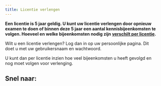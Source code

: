 ```yaml
---
title: Licentie verlengen
---
```

**Een licentie is 5 jaar geldig. U kunt uw licentie verlengen door opnieuw examen te doen of binnen deze 5 jaar een aantal kennisbijeenkomsten te volgen. Hoeveel en welke bijeenkomsten nodig zijn [verschilt per licentie](/licenties/welke-licenties-zijn-er).**

Wilt u een licentie verlengen? Log dan in op uw persoonlijke pagina. Dit doet u met uw gebruikersnaam en wachtwoord.

U kunt dan per licentie inzien hoe veel bijeenkomsten u heeft gevolgd en nog moet volgen voor verlenging.

## Snel naar:

<link-container>
<link-button link='{"name": "Inloggen","url": "https://erkenningen.nl"}'></link-button>
<link-button link='{"name": "Welke licenties zijn er","url": "/licenties/welke-licenties-zijn-er"}'></link-button>
</link-container>
